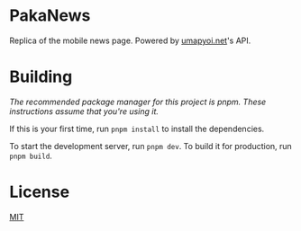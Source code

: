# PakaNews
Replica of the mobile news page. Powered by [umapyoi.net](https://umapyoi.net)'s API.

# Building
*The recommended package manager for this project is pnpm. These instructions assume that you're using it.*

If this is your first time, run `pnpm install` to install the dependencies.

To start the development server, run `pnpm dev`. To build it for production, run `pnpm build`.

# License
[MIT](LICENSE)
